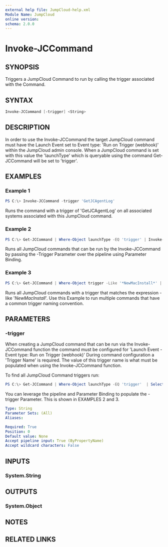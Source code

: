 ```yaml
---
external help file: JumpCloud-help.xml
Module Name: JumpCloud
online version:
schema: 2.0.0
---
```

# Invoke-JCCommand

## SYNOPSIS

Triggers a JumpCloud Command to run by calling the trigger associated with the Command.

## SYNTAX

```PowerShell
Invoke-JCCommand [-trigger] <String>
```

## DESCRIPTION

In order to use the Invoke-JCCommand the target JumpCloud command must have the Launch Event set to Event type: 'Run on Trigger (webhook)' within the JumpCloud admin console. When a JumpCloud command is set with this value the 'launchType' which is queryable using the command Get-JCCommand will be set to 'trigger'.

## EXAMPLES

### Example 1

```PowerShell
PS C:\> Invoke-JCCommand -trigger 'GetJCAgentLog'
```

Runs the command with a trigger of 'GetJCAgentLog' on all associated systems associated with this JumpCloud command.

### Example 2

```PowerShell
PS C:\> Get-JCCommand | Where-Object launchType -EQ 'trigger' | Invoke-JCCommand

```

Runs all JumpCloud commands that can be run by the Invoke-JCCommand by passing the -Trigger Parameter over the pipeline using Parameter Binding.

### Example 3

```PowerShell
PS C:\> Get-JCCommand | Where-Object trigger -Like '*NewMacInstall*' | Invoke-JCCommand

```

Runs all JumpCloud commands with a trigger that matches the expression -like '*NewMacInstall*'. Use this Example to run multiple commands that have a common trigger naming convention.

## PARAMETERS

### -trigger

When creating a JumpCloud command that can be run via the Invoke-JCCommand function the command must be configured for 'Launch Event - Event type: Run on Trigger (webhook)'
During command configuration a 'Trigger Name' is required. The value of this trigger name is what must be populated when using the Invoke-JCCommand function.

To find all JumpCloud Command triggers run:

```PowerShell
PS C:\> Get-JCCommand | Where-Object launchType -EQ 'trigger'  | Select-Object name, trigger
```

You can leverage the pipeline and Parameter Binding to populate the -trigger Parameter. This is shown in EXAMPLES 2 and 3.

```yaml
Type: String
Parameter Sets: (All)
Aliases:

Required: True
Position: 0
Default value: None
Accept pipeline input: True (ByPropertyName)
Accept wildcard characters: False
```

## INPUTS

### System.String

## OUTPUTS

### System.Object

## NOTES

## RELATED LINKS
